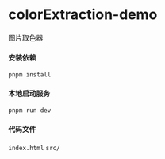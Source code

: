 <!--
 * @Author: chenzihan
 * @Date: 2021-11-26 09:07:55
 * @LastEditTime: 2022-09-30 11:47:33
 * @LastEditors: chenzihan
 * @Description: 
 * @FilePath: \colorExtraction-demo\README.md
-->
# colorExtraction-demo
图片取色器

#### 安装依赖
`pnpm install`
#### 本地启动服务
`pnpm run dev`

#### 代码文件
`index.html`
`src/`